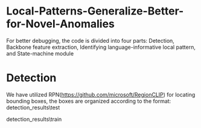# Local-Patterns-Generalize-Better-for-Novel-Anomalies

For better debugging, the code is divided into four parts: Detection, Backbone feature extraction, Identifying language-informative local pattern, and State-machine module

# Detection 
We have utilized RPN(https://github.com/microsoft/RegionCLIP) for locating bounding boxes, the boxes are organized according to the format:  
detection_results\test 

detection_results\train 




